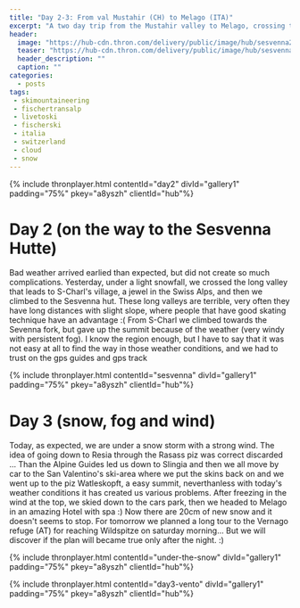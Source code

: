 ```yaml
---
title: "Day 2-3: From val Mustahir (CH) to Melago (ITA)"
excerpt: "A two day trip from the Mustahir valley to Melago, crossing the Sesvenna group"
header: 
  image: "https://hub-cdn.thron.com/delivery/public/image/hub/sesvenna2/a8yszh/std/1600x400/header.jpg?scalemode=manual&cropmode=pixel&adjustcrop=extend&cropx=0&cropy=1050&cropw=4000&croph=1250"
  teaser: "https://hub-cdn.thron.com/delivery/public/image/hub/sesvenna2/a8yszh/std/800x400/header.jpg?scalemode=auto"
  header_description: ""
  caption: ""
categories:
  - posts
tags: 
 - skimountaineering
 - fischertransalp
 - livetoski
 - fischerski
 - italia
 - switzerland
 - cloud
 - snow
---
```

{% include thronplayer.html contentId="day2" divId="gallery1" padding="75%" pkey="a8yszh" clientId="hub"%}


# Day 2 (on the way to the Sesvenna Hutte)

Bad weather arrived earlied than expected, but did not create so much complications. Yesterday, under a light snowfall, we crossed the long valley that leads to S-Charl's village, a jewel in the Swiss Alps, and then we climbed to the Sesvenna hut. These long valleys are terrible, very often they have long distances with slight slope, where people that have good skating technique have an advantage :(
From S-Charl we climbed towards the Sevenna fork, but gave up the summit because of the weather (very windy with persistent fog).
I know the region enough, but I have to say that it was not easy at all to find the way in those weather conditions, and we had to trust on the gps guides and gps track

{% include thronplayer.html contentId="sesvenna" divId="gallery1" padding="75%" pkey="a8yszh" clientId="hub"%}

# Day 3 (snow, fog and wind)

Today, as expected, we are under a snow storm with a strong wind. The idea of ​​going down to Resia through the Rasass piz was correct discarded ... Than the Alpine Guides led us down to Slingia and then we all move by car to the San Valentino's ski-area where we put the skins back on and we went up to the piz Watleskopft, a easy summit, neverthanless with today's weather conditions it has created us various problems.
After freezing in the wind at the top, we skied down to the cars park, then we headed to Melago in an amazing Hotel with spa :)
Now there are 20cm of new snow and it doesn't seems to stop. For tomorrow we planned a long tour to the Vernago refuge (AT) for reaching Wildspitze on saturday morning... But we will discover if the plan will became true only after the night. :)


{% include thronplayer.html contentId="under-the-snow" divId="gallery1" padding="75%" pkey="a8yszh" clientId="hub"%}

{% include thronplayer.html contentId="day3-vento" divId="gallery1" padding="75%" pkey="a8yszh" clientId="hub"%}


